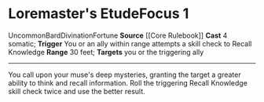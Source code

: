 ﻿---
actions: '[free-action]'
area: null
bloodline: null
component:
- Somatic
cost: null
deity: null
domain: null
duration: null
element: null
heighten: null
heighten_level: '1'
id: '390'
lesson: null
level: '1'
mystery: null
name: Loremaster's Etude
patron_theme: null
range: 30 feet
rarity: Uncommon
requirement: null
saving_throw: null
school: Divination
source: '[[DATABASE/source/Core Rulebook|Core Rulebook]]'
target: you or the triggering ally
tradition: null
trait:
- '[[DATABASE/trait/Bard|Bard]]'
- '[[DATABASE/trait/Divination|Divination]]'
- '[[DATABASE/trait/Fortune|Fortune]]'
- '[[DATABASE/trait/Uncommon|Uncommon]]'
trigger: You or an ally within range attempts a skill check to Recall Knowledge
type: Focus

---
# Loremaster's Etude<span class="item-type">Focus 1</span>

<span class="trait-uncommon item-trait">Uncommon</span><span class="item-trait">Bard</span><span class="item-trait">Divination</span><span class="item-trait">Fortune</span>
**Source** [[Core Rulebook]] 
**Cast** <span class="action-icon">4</span> somatic; **Trigger** You or an ally within range attempts a skill check to Recall Knowledge
**Range** 30 feet; **Targets** you or the triggering ally

---
You call upon your muse's deep mysteries, granting the target a greater ability to think and recall information. Roll the triggering Recall Knowledge skill check twice and use the better result.